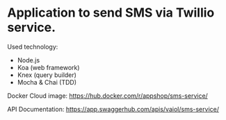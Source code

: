 # Application to send SMS via Twillio service.

Used technology:
- Node.js
- Koa (web framework)
- Knex (query builder)
- Mocha & Chai (TDD)

Docker Сloud image:
https://hub.docker.com/r/appshop/sms-service/

API Documentation:
https://app.swaggerhub.com/apis/vaiol/sms-service/
